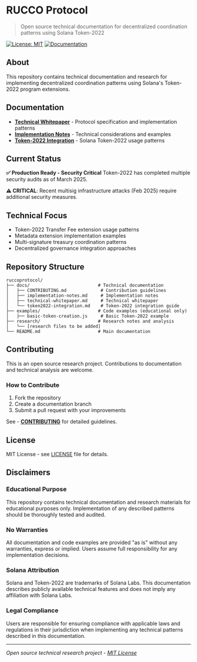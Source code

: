 # RUCCO Protocol

> Open source technical documentation for decentralized coordination patterns using Solana Token-2022

[![License: MIT](https://img.shields.io/badge/License-MIT-yellow.svg)](https://opensource.org/licenses/MIT)
[![Documentation](https://img.shields.io/badge/docs-available-blue.svg)](./docs/)

## About

This repository contains technical documentation and research for implementing decentralized coordination patterns using Solana's Token-2022 program extensions.

## Documentation

- **[Technical Whitepaper](./docs/technical-whitepaper.md)** - Protocol specification and implementation patterns
- **[Implementation Notes](./docs/implementation-notes.md)** - Technical considerations and examples
- **[Token-2022 Integration](./docs/token2022-integration.md)** - Solana Token-2022 usage patterns

## Current Status

**✅ Production Ready - Security Critical**
Token-2022 has completed multiple security audits as of March 2025.

**⚠️ CRITICAL**: Recent multisig infrastructure attacks (Feb 2025) require additional security measures.

## Technical Focus

- Token-2022 Transfer Fee extension usage patterns
- Metadata extension implementation examples  
- Multi-signature treasury coordination patterns
- Decentralized governance integration approaches

## Repository Structure

```
ruccoprotocol/
├── docs/                          # Technical documentation
│   ├── CONTRIBUTING.md             # Contribution guidelines
│   ├── implementation-notes.md     # Implementation notes
│   ├── technical-whitepaper.md     # Technical whitepaper
│   └── token2022-integration.md    # Token-2022 integration guide
├── examples/                      # Code examples (educational only)
│   ├── basic-token-creation.js     # Basic Token-2022 example
├── research/                      # Research notes and analysis
│   └── [research files to be added]
└── README.md                      # Main documentation
```

## Contributing

This is an open source research project. Contributions to documentation and technical analysis are welcome.

### How to Contribute
1. Fork the repository
2. Create a documentation branch
3. Submit a pull request with your improvements

See - **[CONTRIBUTING](./docs/CONTRIBUTING.md)** for detailed guidelines.

## License

MIT License - see [LICENSE](./LICENSE) file for details.

## Disclaimers

### Educational Purpose
This repository contains technical documentation and research materials for educational purposes only. Implementation of any described patterns should be thoroughly tested and audited.

### No Warranties
All documentation and code examples are provided "as is" without any warranties, express or implied. Users assume full responsibility for any implementation decisions.

### Solana Attribution
Solana and Token-2022 are trademarks of Solana Labs. This documentation describes publicly available technical features and does not imply any affiliation with Solana Labs.

### Legal Compliance
Users are responsible for ensuring compliance with applicable laws and regulations in their jurisdiction when implementing any technical patterns described in this documentation.

---

*Open source technical research project - [MIT License](./LICENSE)*
